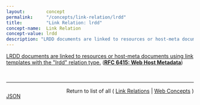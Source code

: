 ```yaml
---
layout:        concept
permalink:     "/concepts/link-relation/lrdd"
title:         "Link Relation: lrdd"
concept-name:  Link Relation
concept-value: lrdd
description: "LRDD documents are linked to resources or host-meta documents using link templates with the \"lrdd\" relation type."
---
```


[LRDD documents are linked to resources or host-meta documents using link templates with the "lrdd" relation type.](https://datatracker.ietf.org/doc/html/rfc6415#section-1.1.1 "Read documentation for Link Relation &#34;lrdd&#34;") (**[RFC 6415: Web Host Metadata](/specs/IETF/RFC/6415 "This specification describes a method for locating host metadata as well as information about individual resources controlled by the host.")**)

<br/>
<hr/>

<p style="float : left"><a href="./lrdd.json" title="JSON representing this particular Web Concept value">JSON</a></p>
<p style="text-align: right">Return to list of all ( <a href="../link-relation/">Link Relations</a> | <a href="../">Web Concepts</a> )</p>
